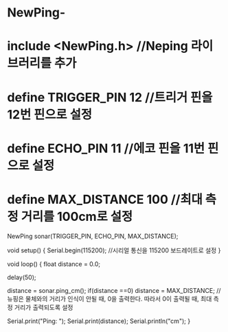 # NewPing-
# include <NewPing.h>  //Neping 라이브러리를 추가

# define TRIGGER_PIN  12  //트리거 핀을 12번 핀으로 설정

# define ECHO_PIN     11  //에코 핀을 11번 핀으로 설정

# define MAX_DISTANCE 100  //최대 측정 거리를 100cm로 설정

NewPing sonar(TRIGGER_PIN, ECHO_PIN, MAX_DISTANCE);

void setup() {
  Serial.begin(115200);  //시리얼 통신을 115200 보드레이트로 설정
}

void loop() {
  float distance = 0.0;

  delay(50);

  distance = sonar.ping_cm();
  if(distance ==0) distance = MAX_DISTANCE;  //뉴핑은 물체와의 거리가 인식이 안될 때, 0을 출력한다. 따라서 0이 출력될 때, 최대 측정 거리가 출력되도록 설정

  Serial.print("Ping: ");
  Serial.print(distance);
  Serial.println("cm");
}

</aside>
